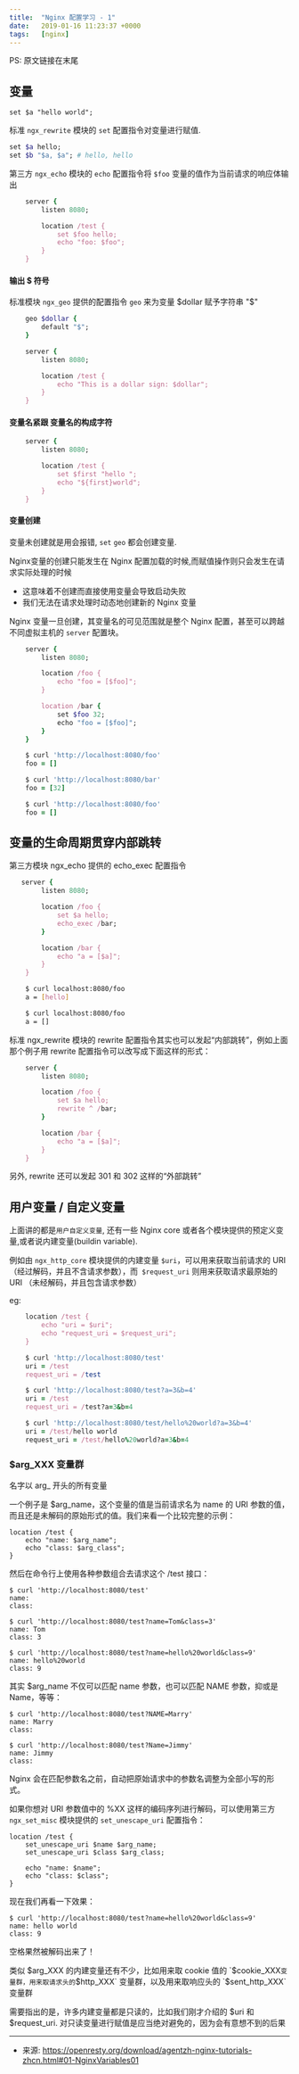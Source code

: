 ```yaml
---
title:  "Nginx 配置学习 - 1"
date:   2019-01-16 11:23:37 +0000
tags:   [nginx]
---
```


 PS: 原文链接在末尾


## 变量

```nginx
set $a "hello world";
```

标准 `ngx_rewrite` 模块的 `set` 配置指令对变量进行赋值.

```ruby
set $a hello;
set $b "$a, $a"; # hello, hello
```

第三方 `ngx_echo` 模块的 `echo` 配置指令将 `$foo` 变量的值作为当前请求的响应体输出
```ruby
    server {
        listen 8080;

        location /test {
            set $foo hello;
            echo "foo: $foo";
        }
    }
```

#### 输出 $ 符号
标准模块 `ngx_geo` 提供的配置指令 `geo` 来为变量 $dollar 赋予字符串 "$"

```ruby
    geo $dollar {
        default "$";
    }

    server {
        listen 8080;

        location /test {
            echo "This is a dollar sign: $dollar";
        }
    }
```

#### 变量名紧跟 变量名的构成字符

```ruby
    server {
        listen 8080;

        location /test {
            set $first "hello ";
            echo "${first}world";
        }
    }
```

#### 变量创建

变量未创建就是用会报错, `set` `geo` 都会创建变量.

Nginx变量的创建只能发生在 Nginx 配置加载的时候,而赋值操作则只会发生在请求实际处理的时候

- 这意味着不创建而直接使用变量会导致启动失败
- 我们无法在请求处理时动态地创建新的 Nginx 变量

Nginx 变量一旦创建，其变量名的可见范围就是整个 Nginx 配置，甚至可以跨越不同虚拟主机的 `server` 配置块。

```ruby
    server {
        listen 8080;

        location /foo {
            echo "foo = [$foo]";
        }

        location /bar {
            set $foo 32;
            echo "foo = [$foo]";
        }
    }
```

```ruby
    $ curl 'http://localhost:8080/foo'
    foo = []

    $ curl 'http://localhost:8080/bar'
    foo = [32]

    $ curl 'http://localhost:8080/foo'
    foo = []
```

## 变量的生命周期贯穿内部跳转

第三方模块 ngx_echo 提供的 echo_exec 配置指令

```ruby
   server {
        listen 8080;

        location /foo {
            set $a hello;
            echo_exec /bar;
        }

        location /bar {
            echo "a = [$a]";
        }
    }
```

```sh
    $ curl localhost:8080/foo
    a = [hello]

    $ curl localhost:8080/foo
    a = []
```

标准 ngx_rewrite 模块的 rewrite 配置指令其实也可以发起“内部跳转”，例如上面那个例子用 rewrite 配置指令可以改写成下面这样的形式：

```ruby
    server {
        listen 8080;

        location /foo {
            set $a hello;
            rewrite ^ /bar;
        }

        location /bar {
            echo "a = [$a]";
        }
    }
```

另外, rewrite 还可以发起 301 和 302 这样的“外部跳转”

## 用户变量 / 自定义变量

上面讲的都是`用户自定义变量`, 还有一些 Nginx core 或者各个模块提供的预定义变量,或者说内建变量(buildin variable).

例如由 `ngx_http_core` 模块提供的内建变量 `$uri`，可以用来获取当前请求的 URI（经过解码，并且不含请求参数），而` $request_uri` 则用来获取请求最原始的 URI （未经解码，并且包含请求参数）

eg:

```ruby
    location /test {
        echo "uri = $uri";
        echo "request_uri = $request_uri";
    }
```

```ruby
    $ curl 'http://localhost:8080/test'
    uri = /test
    request_uri = /test

    $ curl 'http://localhost:8080/test?a=3&b=4'
    uri = /test
    request_uri = /test?a=3&b=4

    $ curl 'http://localhost:8080/test/hello%20world?a=3&b=4'
    uri = /test/hello world
    request_uri = /test/hello%20world?a=3&b=4
```

###  $arg_XXX 变量群

名字以 arg_ 开头的所有变量

一个例子是 $arg_name，这个变量的值是当前请求名为 name 的 URI 参数的值，而且还是未解码的原始形式的值。我们来看一个比较完整的示例：

    location /test {
        echo "name: $arg_name";
        echo "class: $arg_class";
    }
然后在命令行上使用各种参数组合去请求这个 /test 接口：

    $ curl 'http://localhost:8080/test'
    name: 
    class: 

    $ curl 'http://localhost:8080/test?name=Tom&class=3'
    name: Tom
    class: 3

    $ curl 'http://localhost:8080/test?name=hello%20world&class=9'
    name: hello%20world
    class: 9
其实 $arg_name 不仅可以匹配 name 参数，也可以匹配 NAME 参数，抑或是 Name，等等：

    $ curl 'http://localhost:8080/test?NAME=Marry'
    name: Marry
    class: 

    $ curl 'http://localhost:8080/test?Name=Jimmy'
    name: Jimmy
    class: 

Nginx 会在匹配参数名之前，自动把原始请求中的参数名调整为全部小写的形式。

如果你想对 URI 参数值中的 %XX 这样的编码序列进行解码，可以使用第三方 `ngx_set_misc` 模块提供的 `set_unescape_uri` 配置指令：

    location /test {
        set_unescape_uri $name $arg_name;
        set_unescape_uri $class $arg_class;

        echo "name: $name";
        echo "class: $class";
    }
现在我们再看一下效果：

    $ curl 'http://localhost:8080/test?name=hello%20world&class=9'
    name: hello world
    class: 9
空格果然被解码出来了！

类似 $arg_XXX 的内建变量还有不少，比如用来取 cookie 值的 `$cookie_XXX` 变量群，用来取请求头的 `$http_XXX` 变量群，以及用来取响应头的 `$sent_http_XXX` 变量群

需要指出的是，许多内建变量都是只读的，比如我们刚才介绍的 $uri 和 $request_uri. 对只读变量进行赋值是应当绝对避免的，因为会有意想不到的后果



---
- 来源: https://openresty.org/download/agentzh-nginx-tutorials-zhcn.html#01-NginxVariables01

